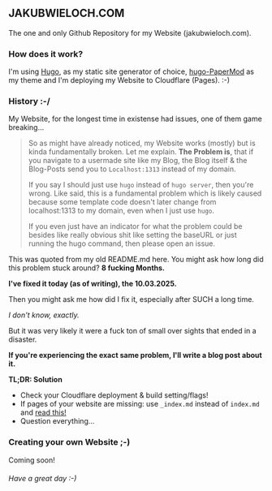 ## JAKUBWIELOCH.COM

The one and only Github Repository for my Website (jakubwieloch.com).


### How does it work?

I'm using [Hugo](https://github.com/gohugoio/hugo), as my static site generator of choice, [hugo-PaperMod](https://github.com/adityatelange/hugo-PaperMod) as my theme and I'm deploying my Website to Cloudflare (Pages). :-)

### History :-/

My Website, for the longest time in existense had issues, one of them game breaking...

> So as might have already noticed, my Website works (mostly) but is kinda fundamentally broken. Let me explain.
**The Problem is**, that if you navigate to a usermade site like my Blog, the Blog itself & the Blog-Posts send you to `Localhost:1313` instead of my domain.
>
> If you say I should just use `hugo` instead of `hugo server`, then you're wrong. Like said, this is a fundamental problem which is likely caused because some template code doesn't later change from localhost:1313 to my domain, even when I just use `hugo`.
>
> If you even just have an indicator for what the problem could be besides like really obvious shit like setting the baseURL or just running the hugo command, then please open an issue. 

This was quoted from my old README.md here. You might ask how long did this problem stuck around? **8 fucking Months.**

**I've fixed it today (as of writing), the 10.03.2025.**

Then you might ask me how did I fix it, especially after SUCH a long time.

*I don't know, exactly.*

But it was very likely it were a fuck ton of small over sights that ended in a disaster.

**If you're experiencing the exact same problem, I'll write a blog post about it.**

**TL;DR: Solution**
- Check your Cloudflare deployment & build setting/flags!
- If pages of your website are missing: use `_index.md` instead of `index.md` and [read this!](https://gohugo.io/content-management/page-bundles/)
- Question everything... 

### Creating your own Website ;-)

Coming soon!



###### *Have a great day :-)*
